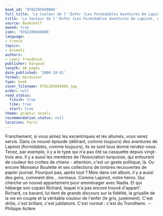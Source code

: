 ```yaml
---
book_id: '9782205049886'
full_title: 'La Couleur de l''Enfer (Les Formidables Aventures De Lapinot, #7)'
title: 'La Couleur de l''Enfer (Les Formidables Aventures De Lapinot, #7)'
source: Bookshelf
owned: true
isbn: '9782205049886'
language:
- French
topics:
- Animals
authors:
- Lewis Trondheim
publisher: Dargaud
length: 48 pages
date_published: '2000-10-01'
format: Hardcover
type: book
cover_filename: 9782205049886.jpg
order: null
read_status:
  finish: true
  like: true
  start: true
theme: graphic novels
recommendation_status: null
location: Paris
---
```

Franchement, si vous aimez les excentriques et les allumés, vous serez servis. Dans ce nouvel épisode (délirant, comme toujours) des aventures de Lapinot (formidables, comme toujours), ils se sont tous donné rendez-vous. Tenez, par exemple, il y a le type qui n'a pas ôté sa casquette depuis vingt-trois ans. Il y a aussi les membres de l'Association turquoise, qui entourent de couleur les crottes de chiens - attention, c'est un geste politique, là. Ou encore Monsieur Boulette et ses collections de timbres recouvertes de papier journal. Pourquoi pas, après tout ? Mais dans cet album, il y a aussi des gens, comment dire... normaux. Comme Lapinot, notre héros. Qui cherche un nouvel appartement pour emménager avec Nadia. Et qui héberge son copain Richard, lequel n'a pas encore trouvé d'appart'. Richard, ce bavard, lui tient de grands discours sur la fidélité, la grisaille de la vie en couple et la véritable couleur de l'enfer (le gris, justement). C'est drôle, c'est brillant, c'est jubilatoire. C'est normal : c'est du Trondheim. --Philippe Actère
